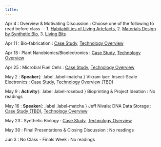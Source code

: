 ```yaml
---
title:
---
```


Apr 4
: Overview & Motivating Discussion
  : Choose one of the following to read before class -- 1. [Habitabilities of Living Artefacts](https://doi.org/10.57698/v16i2.05), 2. [Materials Design by Synthetic Bio](https://doi-org.offcampus.lib.washington.edu/10.1038/s41578-020-00265-w), 3. [Living Bits](https://doi.org/10.1145/3384657.3384783)

Apr 11
: Bio-fabrication
  : [Case Study](https://dl.acm.org/doi/10.1145/3563657.3596132), [Technology Overview](https://www.nature.com/articles/s41467-017-01084-4)

Apr 18
: Plant Nanobionics/Bioelectronics
  : [Case Study](https://doi-org.offcampus.lib.washington.edu/10.1002/adma.202005683), [Technology Overview](https://pubs.acs.org/doi/full/10.1021/ja410433b)
  
Apr 25
: Microbial Fuel Cells
  : [Case Study](https://ieeexplore-ieee-org.offcampus.lib.washington.edu/abstract/document/9937297), [Technology Overview](https://www.sciencedirect.com/science/article/pii/S0048969723013736)

May 2
: **Speaker**{: .label .label-matcha } Vikram Iyer: Insect-Scale Electronics
  : [Case Study](https://www.science.org/doi/full/10.1126/scirobotics.abb0839), [Technology Overview (TBD)](#)

May 9
: **Activity**{: .label .label-rosebud } Bioprinting & Project Ideation
  : No readings

May 16
: **Speaker**{: .label .label-matcha } Jeff Nivala: DNA Data Storage
  : [Case Study (TBD)](#), [Technology Overview](https://www.nature.com/articles/s41576-019-0125-3)

May 23
: Synthetic Biology
  : [Case Study](https://doi-org.offcampus.lib.washington.edu/10.1038/s41578-020-00265-w), [Technology Overview](https://enviromicro-journals.onlinelibrary.wiley.com/doi/full/10.1111/1751-7915.14171)

May 30
: Final Presentations & Closing Discussion
  : No readings

Jun 3
: No Class - Finals Week
  : No readings